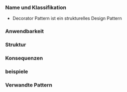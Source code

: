 ### Name und Klassifikation
- Decorator Pattern ist ein strukturelles Design Pattern

### Anwendbarkeit

### Struktur

### Konsequenzen

### beispiele

### Verwandte Pattern
